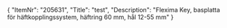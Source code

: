 {
  "ItemNr": "205631",
  "Title": "test",
  "Description": "Flexima Key, basplatta för häftkopplingssystem, häftring 60 mm, hål 12-55 mm"
}